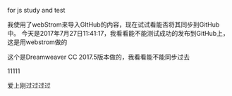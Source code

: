 
 for js study and test

 我使用了webStrom来导入GItHub的内容，现在试试看能否将其同步到GitHub中。
 今天是2017年7月27日11:41:17，我看看能不能测试成功的发布到GitHub上，这是用webstrom做的
 
 这个是Dreamweaver CC 2017.5版本做的，我看看能不能同步过去

11111

爱上刚过过过过
